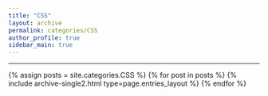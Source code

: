 ```yaml
---
title: "CSS"
layout: archive
permalink: categories/CSS
author_profile: true
sidebar_main: true
---
```


<!-- 공백이 포함되어 있는 카테고리 이름의 경우 site.categories['a b c'] 이런식으로! -->

---

{% assign posts = site.categories.CSS %}
{% for post in posts %} {% include archive-single2.html type=page.entries_layout %} {% endfor %}
